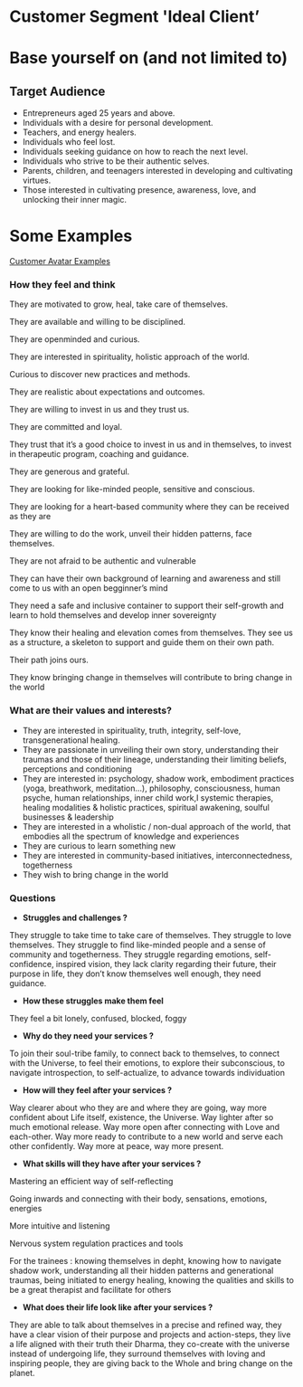 # Customer Segment 'Ideal Client’

# Base yourself on (and not limited to)

## Target Audience

- Entrepreneurs aged 25 years and above.
- Individuals with a desire for personal development.
- Teachers, and energy healers.
- Individuals who feel lost.
- Individuals seeking guidance on how to reach the next level.
- Individuals who strive to be their authentic selves.
- Parents, children, and teenagers interested in developing and cultivating virtues.
- Those interested in cultivating presence, awareness, love, and unlocking their inner magic.

# Some Examples

[Customer Avatar Examples](Customer%20Segment%20'Ideal%20Client%E2%80%99%2038b3829ea5b1426fad2ab77bea38eda2/Customer%20Avatar%20Examples%2075f64679b1e947de94d341016af8c89f.md)

### **How they feel and think**

They are motivated to grow, heal, take care of themselves. 

They are available and willing to be disciplined.

They are openminded and curious. 

They are interested in spirituality, holistic approach of the world.

Curious to discover new practices and methods. 

They are realistic about expectations and outcomes. 

They are willing to invest in us and they trust us. 

They are committed and loyal.

They trust that it’s a good choice to invest in us and in themselves, to invest in therapeutic program, coaching and guidance. 

They are generous and grateful.

They are looking for like-minded people, sensitive and conscious. 

They are looking for a heart-based community where they can be received as they are

They are willing to do the work, unveil their hidden patterns, face themselves.

They are not afraid to be authentic and vulnerable

They can have their own background of learning and awareness and still come to us with an open begginner’s mind

They need a safe and inclusive container to support their self-growth and learn to hold themselves and develop inner sovereignty 

They know their healing and elevation comes from themselves. They see us as a structure, a skeleton to support and guide them on their own path.

Their path joins ours. 

They know bringing change in themselves will contribute to bring change in the world

### What are their values and interests?

- They are interested in spirituality, truth, integrity, self-love, transgenerational healing.
- They are passionate in unveiling their own story, understanding their traumas and those of their lineage, understanding their limiting beliefs, perceptions and conditioning
- They are interested in: psychology, shadow work, embodiment practices (yoga, breathwork, meditation…), philosophy, consciousness, human psyche, human relationships, inner child work,I systemic therapies, healing modalities & holistic practices, spiritual awakening, soulful businesses & leadership
- They are interested in a wholistic / non-dual approach of the world, that embodies all the spectrum of knowledge and experiences
- They are curious to learn something new
- They are interested in community-based initiatives, interconnectedness, togetherness
- They wish to bring change in the world

### Questions

- **Struggles and challenges ?**

They struggle to take time to take care of themselves. They struggle to love themselves. They struggle to find like-minded people and a sense of community and togetherness. They struggle regarding emotions, self-confidence, inspired vision, they lack clarity regarding their future, their purpose in life, they don’t know themselves well enough, they need guidance. 

- **How these struggles make them feel**

They feel a bit lonely, confused, blocked, foggy

- **Why do they need your services ?**

To join their soul-tribe family, to connect back to themselves, to connect with the Universe, to feel their emotions, to explore their subconscious, to navigate introspection, to self-actualize, to advance towards individuation

- **How will they feel after your services ?**

Way clearer about who they are and where they are going, way more confident about Life itself, existence, the Universe. Way lighter after so much emotional release. Way more open after connecting with Love and each-other. Way more ready to contribute to a new world and serve each other confidently. Way more at peace, way more present.

- **What skills will they have after your services ?**

Mastering an efficient way of self-reflecting

Going inwards and connecting with their body, sensations, emotions, energies 

More intuitive and listening

Nervous system regulation practices and tools

For the trainees : knowing themselves in depht, knowing how to navigate shadow work, understanding all their hidden patterns and generational traumas, being initiated to energy healing, knowing the qualities and skills to be a great therapist and facilitate for others

- **What does their life look like after your services ?**

They are able to talk about themselves in a precise and refined way, they have a clear vision of their purpose and projects and action-steps, they live a life aligned with their truth their Dharma, they co-create with the universe instead of undergoing life, they surround themselves with loving and inspiring people, they are giving back to the Whole and bring change on the planet.